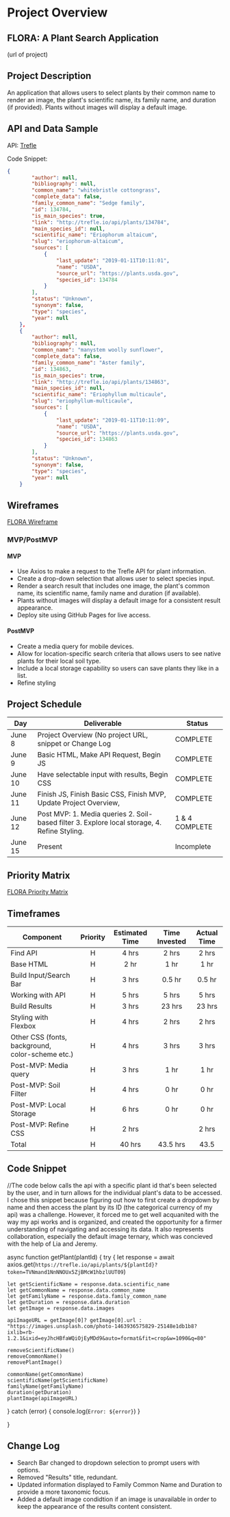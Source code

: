 # Project Overview

## FLORA: A Plant Search Application

(url of project)

## Project Description

An application that allows users to select plants by their common name to render an image, the plant's scientific name, its family name, and duration (if provided). Plants without images will display a default image.

## API and Data Sample

API: 
[Trefle](https://trefle.io/)

Code Snippet:

```json
{
        "author": null,
        "bibliography": null,
        "common_name": "whitebristle cottongrass",
        "complete_data": false,
        "family_common_name": "Sedge family",
        "id": 134784,
        "is_main_species": true,
        "link": "http://trefle.io/api/plants/134784",
        "main_species_id": null,
        "scientific_name": "Eriophorum altaicum",
        "slug": "eriophorum-altaicum",
        "sources": [
            {
                "last_update": "2019-01-11T10:11:01",
                "name": "USDA",
                "source_url": "https://plants.usda.gov",
                "species_id": 134784
            }
        ],
        "status": "Unknown",
        "synonym": false,
        "type": "species",
        "year": null
    },
    {
        "author": null,
        "bibliography": null,
        "common_name": "manystem woolly sunflower",
        "complete_data": false,
        "family_common_name": "Aster family",
        "id": 134863,
        "is_main_species": true,
        "link": "http://trefle.io/api/plants/134863",
        "main_species_id": null,
        "scientific_name": "Eriophyllum multicaule",
        "slug": "eriophyllum-multicaule",
        "sources": [
            {
                "last_update": "2019-01-11T10:11:09",
                "name": "USDA",
                "source_url": "https://plants.usda.gov",
                "species_id": 134863
            }
        ],
        "status": "Unknown",
        "synonym": false,
        "type": "species",
        "year": null
    }
```

## Wireframes

[FLORA Wireframe](https://wireframe.cc/VQ6qlH)

### MVP/PostMVP
#### MVP 

- Use Axios to make a request to the Trefle API for plant information. 
- Create a drop-down selection that allows user to select species input.
- Render a search result that includes one image, the plant's common name, its scientific name, family name and duration (if available).
- Plants without images will display a default image for a consistent result appearance.  
- Deploy site using GitHub Pages for live access. 

#### PostMVP  
- Create a media query for mobile devices. 
- Allow for location-specific search criteria that allows users to see native plants for their local soil type. 
- Include a local storage capability so users can save plants they like in a list.
- Refine styling


## Project Schedule

|  Day | Deliverable | Status
|---|---| ---|
|June 8| Project Overview (No project URL, snippet or Change Log | COMPLETE
|June 9| Basic HTML, Make API Request, Begin JS | COMPLETE
|June 10| Have selectable input with results, Begin CSS | COMPLETE
|June 11| Finish JS, Finish Basic CSS, Finish MVP, Update Project Overview,  | COMPLETE
|June 12| Post MVP: 1. Media queries 2. Soil-based filter 3. Explore local storage, 4. Refine Styling.| 1 & 4 COMPLETE
|June 15| Present | Incomplete

## Priority Matrix

[FLORA Priority Matrix](https://app.conceptboard.com/board/ug3x-zmum-c2md-ibp1-conb)

## Timeframes

| Component | Priority | Estimated Time | Time Invested | Actual Time |
| --- | :---: |  :---: | :---: | :---: |
| Find API | H | 4 hrs | 2 hrs | 2 hrs|
| Base HTML | H | 2 hr | 1 hr | 1 hr |
| Build Input/Search Bar | H | 3 hrs| 0.5 hr  | 0.5 hr |
| Working with API | H | 5 hrs | 5 hrs | 5 hrs |
| Build Results | H | 3 hrs | 23 hrs | 23 hrs |
| Styling with Flexbox | H | 4 hrs | 2 hrs | 2 hrs |
| Other CSS (fonts, background, color-scheme etc.) | H | 4 hrs | 3 hrs | 3 hrs |
| Post-MVP: Media query | H | 3 hrs | 1 hr | 1 hr |
| Post-MVP: Soil Filter | H | 4 hrs | 0 hr| 0 hr|
| Post-MVP: Local Storage | H | 6 hrs | 0 hr| 0 hr|
| Post-MVP: Refine CSS | H | 2 hrs| | 2 hrs | 2 hrs |
| Total | H | 40 hrs| 43.5 hrs | 43.5 |

## Code Snippet

//The code below calls the api with a specific plant id that's been selected by the user, and in turn allows for the individual plant's data to be accessed.  I chose this snippet because figuring out how to first create a dropdown by name and then access the plant by its ID (the categorical currency of my api) was a challenge. However, it forced me to get well acquanited with the way my api works and is organized, and created the opportunity for a firmer understanding of navigating and accessing its data. It also represents collaboration, especially the default image ternary, which was concieved with the help of Lia and Jeremy. 

async function getPlant(plantId) {
  try {
    let response = await axios.get(`https://trefle.io/api/plants/${plantId}?token=TVNmand1NnNNOUx5ZjBMcW1hbzlUUT09`)

    let getScientificName = response.data.scientific_name
    let getCommonName = response.data.common_name
    let getFamilyName = response.data.family_common_name
    let getDuration = response.data.duration
    let getImage = response.data.images

    apiImageURL = getImage[0]? getImage[0].url : "https://images.unsplash.com/photo-1463936575829-25148e1db1b8?ixlib=rb-1.2.1&ixid=eyJhcHBfaWQiOjEyMDd9&auto=format&fit=crop&w=1090&q=80"
    
    removeScientificName()
    removeCommonName()
    removePlantImage()

    commonName(getCommonName)
    scientificName(getScientificName)
    familyName(getFamilyName)
    duration(getDuration)
    plantImage(apiImageURL)
    
  } catch (error) {
    console.log(`Error: ${error}`)
  }
    
}
    


## Change Log

- Search Bar changed to dropdown selection to prompt users with options.
- Removed "Results" title, redundant.
- Updated information displayed to Family Common Name and Duration to provide a more taxonomic focus. 
- Added a default image condidtion if an image is unavailable in order to keep the appearance of the results content consistent.

